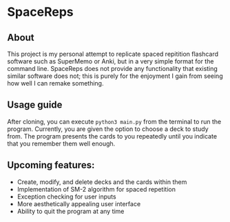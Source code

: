 # SpaceReps
## About
This project is my personal attempt to replicate spaced repitition flashcard software such as SuperMemo or Anki, but in a very simple format for the
command line. SpaceReps does not provide any functionality that existing similar software does not; this is purely for the enjoyment I gain from
seeing how well I can remake something.

## Usage guide
After cloning, you can execute `python3 main.py` from the terminal to run the program. Currently, you are given the option to choose a deck to study
from. The program presents the cards to you repeatedly until you indicate that you remember them well enough.

## Upcoming features:
- Create, modify, and delete decks and the cards within them
- Implementation of SM-2 algorithm for spaced repetition
- Exception checking for user inputs
- More aesthetically appealing user interface
- Ability to quit the program at any time

